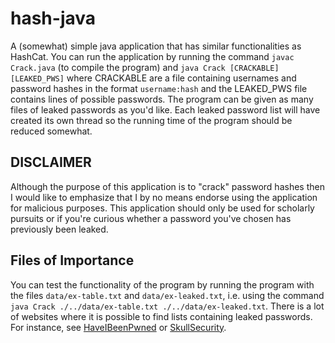 # hash-java
A (somewhat) simple java application that has similar functionalities as HashCat. You can run the application by running the command `javac Crack.java` (to compile the program) and `java Crack [CRACKABLE] [LEAKED_PWS]` where CRACKABLE are a file containing usernames and password hashes in the format `username:hash` and the LEAKED_PWS file contains lines of possible passwords. The program can be given as many files of leaked passwords as you'd like. Each leaked password list will have created its own thread so the running time of the program should be reduced somewhat.

## DISCLAIMER
Although the purpose of this application is to "crack" password hashes then I would like to emphasize that I by no means endorse using the application for malicious purposes. This application should only be used for scholarly pursuits or if you're curious whether a password you've chosen has previously been leaked.

## Files of Importance
You can test the functionality of the program by running the program with the files `data/ex-table.txt` and `data/ex-leaked.txt`, i.e. using the command `java Crack ./../data/ex-table.txt ./../data/ex-leaked.txt`. There is a lot of websites where it is possible to find lists containing leaked passwords. For instance, see [HaveIBeenPwned](https://haveibeenpwned.com/Passwords) or [SkullSecurity](https://wiki.skullsecurity.org/Passwords?fbclid=IwAR2XDc6-z9ChC760jn41rDi_9fZ8E2hkE-w5RQUr9MiYLQ47xXEOLtUB6bs).
